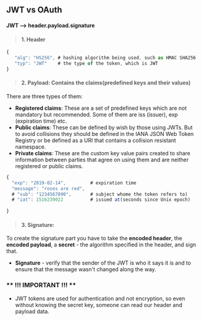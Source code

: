 ## JWT vs OAuth
#### JWT --> header.payload.signature
> #### 1. Header
``` javascript
{
   "alg": "HS256", # hashing algorithm being used, such as HMAC SHA256 or RSA.
   "typ": "JWT"    # the type of the token, which is JWT
}
```
> #### 2. Payload: Contains the claims(predefined keys and their values)
 There are three types of them:
- **Registered claims**: These are a set of predefined keys which are not mandatory but recommended. Some of them are iss (issuer), exp (expiration time) etc.
- **Public claims**: These can be defined by wish by those using JWTs. But to avoid collisions they should be defined in the IANA JSON Web Token Registry or be defined as a URI that contains a collision resistant namespace.
- **Private claims**: These are the custom key value pairs created to share information between parties that agree on using them and are neither registered or public claims.
 ``` javascript
{
   "exp": "2019-02-14",         # expiration time
   "message": "roses are red",
   # "sub": "1234567890",       # subject whome the token refers to)
   # "iat": 1516239022          # issued at(seconds since Unix epoch)
   
}
 ```
> #### 3. Signature:
To create the signature part you have to take the **encoded header**, the **encoded payload**, a **secret** - the algorithm specified in the header, and sign that. 
- **Signature** - verify that the sender of the JWT is who it says it is and to ensure that the message wasn't changed along the way.

### ** !!! IMPORTANT !!! ** 
- JWT tokens are used for authentication and not encryption, so even without knowing the secret key, someone can read our header and payload data.
